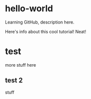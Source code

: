 # hello-world
Learning GitHub, description here.

Here's info about this cool tutorial! Neat!

# test
more stuff here

## test 2
stuff
